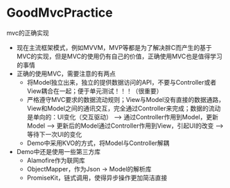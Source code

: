 # GoodMvcPractice
mvc的正确实现

- 现在主流框架模式，例如MVVM，MVP等都是为了解决胖C而产生的基于MVC的实现，但是MVC的使用仍有自己的价值，正确使用MVC也是值得学习的事情
- 正确的使用MVC，需要注意的有两点
    - 将Model独立出来，独立的提供数据访问的API，不要与Controller或者View耦合在一起；便于单元测试！！！（很重要）
    - 严格遵守MVC要求的数据流动规则；View与Model没有直接的数据通路，View和Model之间的通讯交互，完全通过Controller来完成；数据的流动是单向的：UI变化（交互驱动） --> 通过Controller作用到Model，更新Model --> 更新后的Model通过Controller作用到View，引起UI的改变 --> 等待下一次UI的变化
    - Demo中采用KVO的方式，将Model与Controller解耦
- Demo中还是使用一些第三方库
    - Alamofire作为联网库
    - ObjectMapper，作为Json -> Model的解析库
    - PromiseKit，链式调用，使得异步操作更加简洁直接
